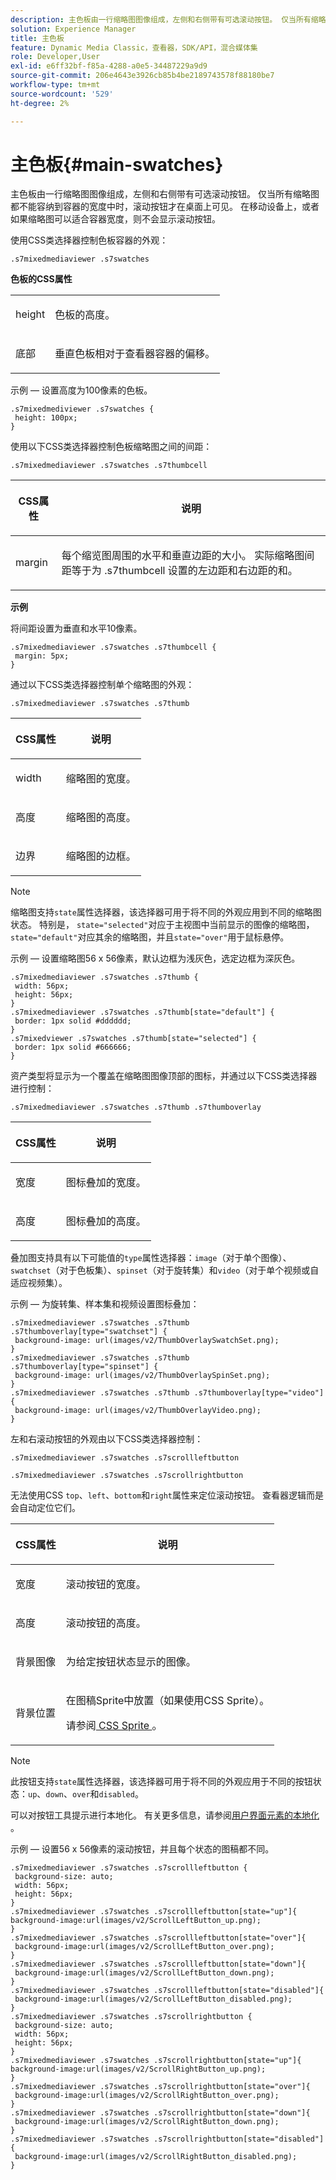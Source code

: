 ```yaml
---
description: 主色板由一行缩略图图像组成，左侧和右侧带有可选滚动按钮。 仅当所有缩略图都不能容纳到容器的宽度中时，滚动按钮才在桌面上可见。 在移动设备上，或者如果缩略图可以适合容器宽度，则不会显示滚动按钮。
solution: Experience Manager
title: 主色板
feature: Dynamic Media Classic，查看器，SDK/API，混合媒体集
role: Developer,User
exl-id: e6ff32bf-f85a-4288-a0e5-34487229a9d9
source-git-commit: 206e4643e3926cb85b4be2189743578f88180be7
workflow-type: tm+mt
source-wordcount: '529'
ht-degree: 2%

---
```


# 主色板{#main-swatches}

主色板由一行缩略图图像组成，左侧和右侧带有可选滚动按钮。 仅当所有缩略图都不能容纳到容器的宽度中时，滚动按钮才在桌面上可见。 在移动设备上，或者如果缩略图可以适合容器宽度，则不会显示滚动按钮。

使用CSS类选择器控制色板容器的外观：

```
.s7mixedmediaviewer .s7swatches
```

**色板的CSS属性**

<table id="table_C48C56E696304C9BAFEE71BA9EA9A174"> 
 <tbody> 
  <tr> 
   <td colname="col1"> <p> <span class="codeph"> height </span> </p> </td> 
   <td colname="col2"> <p>色板的高度。 </p> </td> 
  </tr> 
  <tr> 
   <td colname="col1"> <p> <span class="codeph"> 底部 </span> </p> </td> 
   <td colname="col2"> <p>垂直色板相对于查看器容器的偏移。 </p> </td> 
  </tr> 
 </tbody> 
</table>

示例 — 设置高度为100像素的色板。

```
.s7mixedmediviewer .s7swatches { 
 height: 100px;  
}
```

<!--<a id="section_061E550C1C1D4DB2BD663A898895B38C"></a>-->

使用以下CSS类选择器控制色板缩略图之间的间距：

`.s7mixedmediaviewer .s7swatches .s7thumbcell`

<table id="table_ECE063DB98154E099FB024F66FF877D7"> 
 <thead> 
  <tr> 
   <th colname="col1" class="entry"> <p>CSS属性 </p> </th> 
   <th colname="col2" class="entry"> <p>说明 </p> </th> 
  </tr> 
 </thead>
 <tbody> 
  <tr> 
   <td colname="col1"> <p> <span class="codeph"> margin </span> </p> </td> 
   <td colname="col2"> <p> 每个缩览图周围的水平和垂直边距的大小。 实际缩略图间距等于为<span class="codeph"> .s7thumbcell </span>设置的左边距和右边距的和。 </p> </td> 
  </tr> 
 </tbody> 
</table>

**示例**

将间距设置为垂直和水平10像素。

```
.s7mixedmediaviewer .s7swatches .s7thumbcell { 
 margin: 5px; 
}
```

通过以下CSS类选择器控制单个缩略图的外观：

`.s7mixedmediaviewer .s7swatches .s7thumb`

<table id="table_09B6E232FB94417392D101A7A653BE54"> 
 <thead> 
  <tr> 
   <th colname="col1" class="entry"> <p> CSS属性 </p> </th> 
   <th colname="col2" class="entry"> <p>说明 </p> </th> 
  </tr> 
 </thead>
 <tbody> 
  <tr> 
   <td colname="col1"> <p> <span class="codeph"> width </span> </p> </td> 
   <td colname="col2"> <p>缩略图的宽度。 </p> </td> 
  </tr> 
  <tr> 
   <td colname="col1"> <p> <span class="codeph"> 高度  </span> </p> </td> 
   <td colname="col2"> <p>缩略图的高度。 </p> </td> 
  </tr> 
  <tr> 
   <td colname="col1"> <p> <span class="codeph"> 边界 </span> </p> </td> 
   <td colname="col2"> <p>缩略图的边框。 </p> </td> 
  </tr> 
 </tbody> 
</table>

>[!NOTE]
>
>缩略图支持`state`属性选择器，该选择器可用于将不同的外观应用到不同的缩略图状态。 特别是， `state="selected"`对应于主视图中当前显示的图像的缩略图， `state="default"`对应其余的缩略图，并且`state="over"`用于鼠标悬停。

示例 — 设置缩略图56 x 56像素，默认边框为浅灰色，选定边框为深灰色。

```
.s7mixedmediaviewer .s7swatches .s7thumb { 
 width: 56px; 
 height: 56px;  
} 
.s7mixedmediaviewer .s7swatches .s7thumb[state="default"] { 
 border: 1px solid #dddddd; 
} 
.s7mixedviewer .s7swatches .s7thumb[state="selected"] { 
 border: 1px solid #666666; 
}
```

资产类型将显示为一个覆盖在缩略图图像顶部的图标，并通过以下CSS类选择器进行控制：

`.s7mixedmediaviewer .s7swatches .s7thumb .s7thumboverlay`

<table id="table_460FC57D12CC4B52B3782F4DFAC3A194"> 
 <thead> 
  <tr> 
   <th colname="col1" class="entry"> <p> CSS属性 </p> </th> 
   <th colname="col2" class="entry"> <p>说明 </p> </th> 
  </tr> 
 </thead>
 <tbody> 
  <tr> 
   <td colname="col1"> <p> <span class="codeph"> 宽度  </span> </p> </td> 
   <td colname="col2"> <p>图标叠加的宽度。 </p> </td> 
  </tr> 
  <tr> 
   <td colname="col1"> <p> <span class="codeph"> 高度  </span> </p> </td> 
   <td colname="col2"> <p>图标叠加的高度。 </p> </td> 
  </tr> 
 </tbody> 
</table>

叠加图支持具有以下可能值的`type`属性选择器：`image`（对于单个图像）、`swatchset`（对于色板集）、`spinset`（对于旋转集）和`video`（对于单个视频或自适应视频集）。

示例 — 为旋转集、样本集和视频设置图标叠加：

```
.s7mixedmediaviewer .s7swatches .s7thumb .s7thumboverlay[type="swatchset"] { 
 background-image: url(images/v2/ThumbOverlaySwatchSet.png);  
} 
.s7mixedmediaviewer .s7swatches .s7thumb .s7thumboverlay[type="spinset"] { 
 background-image: url(images/v2/ThumbOverlaySpinSet.png);  
} 
.s7mixedmediaviewer .s7swatches .s7thumb .s7thumboverlay[type="video"] { 
 background-image: url(images/v2/ThumbOverlayVideo.png);  
}
```

左和右滚动按钮的外观由以下CSS类选择器控制：

`.s7mixedmediaviewer .s7swatches .s7scrollleftbutton`

`.s7mixedmediaviewer .s7swatches .s7scrollrightbutton`

无法使用CSS `top`、`left`、`bottom`和`right`属性来定位滚动按钮。 查看器逻辑而是会自动定位它们。

<table id="table_A5663C4AAC4446168CAD8DBA2894BB9C"> 
 <thead> 
  <tr> 
   <th colname="col1" class="entry"> <p> CSS属性 </p> </th> 
   <th colname="col2" class="entry"> <p>说明 </p> </th> 
  </tr> 
 </thead>
 <tbody> 
  <tr> 
   <td colname="col1"> <p> <span class="codeph"> 宽度  </span> </p> </td> 
   <td colname="col2"> <p>滚动按钮的宽度。 </p> </td> 
  </tr> 
  <tr> 
   <td colname="col1"> <p> <span class="codeph"> 高度  </span> </p> </td> 
   <td colname="col2"> <p>滚动按钮的高度。 </p> </td> 
  </tr> 
  <tr> 
   <td colname="col1"> <p> <span class="codeph"> 背景图像  </span> </p> </td> 
   <td colname="col2"> <p>为给定按钮状态显示的图像。 </p> </td> 
  </tr> 
  <tr> 
   <td colname="col1"> <p> <span class="codeph"> 背景位置  </span> </p> </td> 
   <td colname="col2"> <p> 在图稿Sprite中放置（如果使用CSS Sprite）。 </p> <p>请参阅<a href="../../../c-html5-s7-aem-asset-viewers/c-html5-mixedmedia-viewer-about/c-html5-mixedmedia-viewer-customizingviewer/c-html5-mixedmedia-viewer-customizingviewer.md#section-209a43dfbddf4fc589e79cddaf233f50" format="dita" scope="local"> CSS Sprite </a>。 </p> </td> 
  </tr> 
 </tbody> 
</table>

>[!NOTE]
>
>此按钮支持`state`属性选择器，该选择器可用于将不同的外观应用于不同的按钮状态：`up`、`down`、`over`和`disabled`。

可以对按钮工具提示进行本地化。 有关更多信息，请参阅[用户界面元素的本地化](../../../c-html5-s7-aem-asset-viewers/c-html5-mixedmedia-viewer-about/c-html5-mixedmedia-viewer-localization.md#concept-16262b8096474d6c9c018c3e99110dd1) 。

示例 — 设置56 x 56像素的滚动按钮，并且每个状态的图稿都不同。

```
.s7mixedmediaviewer .s7swatches .s7scrollleftbutton { 
 background-size: auto; 
 width: 56px; 
 height: 56px; 
} 
.s7mixedmediaviewer .s7swatches .s7scrollleftbutton[state="up"]{ 
background-image:url(images/v2/ScrollLeftButton_up.png); 
} 
.s7mixedmediaviewer .s7swatches .s7scrollleftbutton[state="over"]{ 
 background-image:url(images/v2/ScrollLeftButton_over.png); 
} 
.s7mixedmediaviewer .s7swatches .s7scrollleftbutton[state="down"]{ 
 background-image:url(images/v2/ScrollLeftButton_down.png); 
} 
.s7mixedmediaviewer .s7swatches .s7scrollleftbutton[state="disabled"]{ 
 background-image:url(images/v2/ScrollLeftButton_disabled.png); 
} 
.s7mixedmediaviewer .s7swatches .s7scrollrightbutton { 
 background-size: auto; 
 width: 56px; 
 height: 56px; 
} 
.s7mixedmediaviewer .s7swatches .s7scrollrightbutton[state="up"]{ 
background-image:url(images/v2/ScrollRightButton_up.png); 
} 
.s7mixedmediaviewer .s7swatches .s7scrollrightbutton[state="over"]{ 
 background-image:url(images/v2/ScrollRightButton_over.png); 
} 
.s7mixedmediaviewer .s7swatches .s7scrollrightbutton[state="down"]{ 
 background-image:url(images/v2/ScrollRightButton_down.png); 
} 
.s7mixedmediaviewer .s7swatches .s7scrollrightbutton[state="disabled"]{ 
 background-image:url(images/v2/ScrollRightButton_disabled.png); 
}
```
